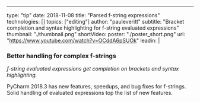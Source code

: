 ---

type: "tip"
date: 2018-11-08
title: "Parsed f-string expressions"
technologies: []
topics: ["editing"]
author: "pauleveritt"
subtitle: "Bracket completion and syntax highlighting for f-string evaluated expressions"
thumbnail: "./thumbnail.png"
shortVideo:
    poster: "./poster_short.png"
    url: "https://www.youtube.com/watch?v=OCddA6pSUOk"
leadin: | 

  ### Better handling for complex f-strings

  _f-string evaluated expressions get completion on brackets and syntax highlighting._

  PyCharm 2018.3 has new features, speedups, and bug fixes for f-strings.
  Solid handling of evaluated expressions top the list of new features.
